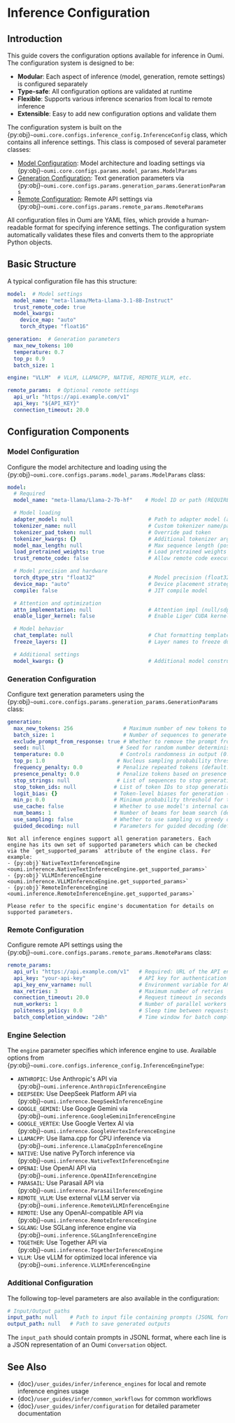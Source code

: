 # Inference Configuration

## Introduction

This guide covers the configuration options available for inference in Oumi. The configuration system is designed to be:

- **Modular**: Each aspect of inference (model, generation, remote settings) is configured separately
- **Type-safe**: All configuration options are validated at runtime
- **Flexible**: Supports various inference scenarios from local to remote inference
- **Extensible**: Easy to add new configuration options and validate them

The configuration system is built on the {py:obj}`~oumi.core.configs.inference_config.InferenceConfig` class, which contains all inference settings. This class is composed of several parameter classes:

- [Model Configuration](#model-configuration): Model architecture and loading settings via {py:obj}`~oumi.core.configs.params.model_params.ModelParams`
- [Generation Configuration](#generation-configuration): Text generation parameters via {py:obj}`~oumi.core.configs.params.generation_params.GenerationParams`
- [Remote Configuration](#remote-configuration): Remote API settings via {py:obj}`~oumi.core.configs.params.remote_params.RemoteParams`

All configuration files in Oumi are YAML files, which provide a human-readable format for specifying inference settings. The configuration system automatically validates these files and converts them to the appropriate Python objects.

## Basic Structure

A typical configuration file has this structure:

```yaml
model:  # Model settings
  model_name: "meta-llama/Meta-Llama-3.1-8B-Instruct"
  trust_remote_code: true
  model_kwargs:
    device_map: "auto"
    torch_dtype: "float16"

generation:  # Generation parameters
  max_new_tokens: 100
  temperature: 0.7
  top_p: 0.9
  batch_size: 1

engine: "VLLM"  # VLLM, LLAMACPP, NATIVE, REMOTE_VLLM, etc.

remote_params:  # Optional remote settings
  api_url: "https://api.example.com/v1"
  api_key: "${API_KEY}"
  connection_timeout: 20.0
```

## Configuration Components

### Model Configuration

Configure the model architecture and loading using the {py:obj}`~oumi.core.configs.params.model_params.ModelParams` class:

```yaml
model:
  # Required
  model_name: "meta-llama/Llama-2-7b-hf"    # Model ID or path (REQUIRED)

  # Model loading
  adapter_model: null                        # Path to adapter model (auto-detected if model_name is adapter)
  tokenizer_name: null                       # Custom tokenizer name/path (defaults to model_name)
  tokenizer_pad_token: null                  # Override pad token
  tokenizer_kwargs: {}                       # Additional tokenizer args
  model_max_length: null                     # Max sequence length (positive int or null)
  load_pretrained_weights: true              # Load pretrained weights
  trust_remote_code: false                   # Allow remote code execution (use with trusted models only)

  # Model precision and hardware
  torch_dtype_str: "float32"                 # Model precision (float32/float16/bfloat16/float64)
  device_map: "auto"                         # Device placement strategy (auto/null)
  compile: false                             # JIT compile model

  # Attention and optimization
  attn_implementation: null                  # Attention impl (null/sdpa/flash_attention_2/eager)
  enable_liger_kernel: false                 # Enable Liger CUDA kernel for potential speedup

  # Model behavior
  chat_template: null                        # Chat formatting template
  freeze_layers: []                          # Layer names to freeze during training

  # Additional settings
  model_kwargs: {}                           # Additional model constructor args
```

### Generation Configuration

Configure text generation parameters using the {py:obj}`~oumi.core.configs.params.generation_params.GenerationParams` class:

```yaml
generation:
  max_new_tokens: 256                # Maximum number of new tokens to generate (default: 256)
  batch_size: 1                      # Number of sequences to generate in parallel (default: 1)
  exclude_prompt_from_response: true # Whether to remove the prompt from the response (default: true)
  seed: null                        # Seed for random number determinism (default: null)
  temperature: 0.0                  # Controls randomness in output (0.0 = deterministic) (default: 0.0)
  top_p: 1.0                       # Nucleus sampling probability threshold (default: 1.0)
  frequency_penalty: 0.0           # Penalize repeated tokens (default: 0.0)
  presence_penalty: 0.0            # Penalize tokens based on presence in text (default: 0.0)
  stop_strings: null               # List of sequences to stop generation (default: null)
  stop_token_ids: null            # List of token IDs to stop generation (default: null)
  logit_bias: {}                  # Token-level biases for generation (default: {})
  min_p: 0.0                      # Minimum probability threshold for tokens (default: 0.0)
  use_cache: false                # Whether to use model's internal cache (default: false)
  num_beams: 1                    # Number of beams for beam search (default: 1)
  use_sampling: false             # Whether to use sampling vs greedy decoding (default: false)
  guided_decoding: null           # Parameters for guided decoding (default: null)
```

```{note}
Not all inference engines support all generation parameters. Each engine has its own set of supported parameters which can be checked via the `get_supported_params` attribute of the engine class. For example:
- {py:obj}`NativeTextInferenceEngine <oumi.inference.NativeTextInferenceEngine.get_supported_params>`
- {py:obj}`VLLMInferenceEngine <oumi.inference.VLLMInferenceEngine.get_supported_params>`
- {py:obj}`RemoteInferenceEngine <oumi.inference.RemoteInferenceEngine.get_supported_params>`

Please refer to the specific engine's documentation for details on supported parameters.
```

### Remote Configuration

Configure remote API settings using the {py:obj}`~oumi.core.configs.params.remote_params.RemoteParams` class:

```yaml
remote_params:
  api_url: "https://api.example.com/v1"   # Required: URL of the API endpoint
  api_key: "your-api-key"                 # API key for authentication
  api_key_env_varname: null               # Environment variable for API key
  max_retries: 3                          # Maximum number of retries
  connection_timeout: 20.0                # Request timeout in seconds
  num_workers: 1                          # Number of parallel workers
  politeness_policy: 0.0                  # Sleep time between requests
  batch_completion_window: "24h"          # Time window for batch completion
```

### Engine Selection

The `engine` parameter specifies which inference engine to use. Available options from {py:obj}`~oumi.core.configs.inference_config.InferenceEngineType`:

- `ANTHROPIC`: Use Anthropic's API via {py:obj}`~oumi.inference.AnthropicInferenceEngine`
- `DEEPSEEK`: Use DeepSeek Platform API via {py:obj}`~oumi.inference.DeepSeekInferenceEngine`
- `GOOGLE_GEMINI`: Use Google Gemini via {py:obj}`~oumi.inference.GoogleGeminiInferenceEngine`
- `GOOGLE_VERTEX`: Use Google Vertex AI via {py:obj}`~oumi.inference.GoogleVertexInferenceEngine`
- `LLAMACPP`: Use llama.cpp for CPU inference via {py:obj}`~oumi.inference.LlamaCppInferenceEngine`
- `NATIVE`: Use native PyTorch inference via {py:obj}`~oumi.inference.NativeTextInferenceEngine`
- `OPENAI`: Use OpenAI API via {py:obj}`~oumi.inference.OpenAIInferenceEngine`
- `PARASAIL`: Use Parasail API via {py:obj}`~oumi.inference.ParasailInferenceEngine`
- `REMOTE_VLLM`: Use external vLLM server via {py:obj}`~oumi.inference.RemoteVLLMInferenceEngine`
- `REMOTE`: Use any OpenAI-compatible API via {py:obj}`~oumi.inference.RemoteInferenceEngine`
- `SGLANG`: Use SGLang inference engine via {py:obj}`~oumi.inference.SGLangInferenceEngine`
- `TOGETHER`: Use Together API via {py:obj}`~oumi.inference.TogetherInferenceEngine`
- `VLLM`: Use vLLM for optimized local inference via {py:obj}`~oumi.inference.VLLMInferenceEngine`

### Additional Configuration

The following top-level parameters are also available in the configuration:

```yaml
# Input/Output paths
input_path: null    # Path to input file containing prompts (JSONL format)
output_path: null   # Path to save generated outputs
```

The `input_path` should contain prompts in JSONL format, where each line is a JSON representation of an Oumi `Conversation` object.

## See Also

- {doc}`/user_guides/infer/inference_engines` for local and remote inference engines usage
- {doc}`/user_guides/infer/common_workflows` for common workflows
- {doc}`/user_guides/infer/configuration` for detailed parameter documentation
